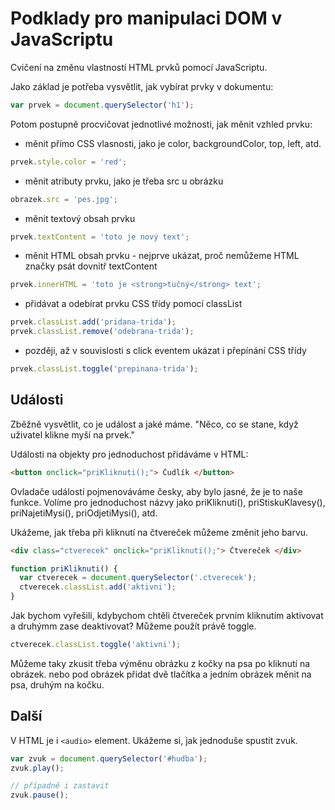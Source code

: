 # Podklady pro manipulaci DOM v JavaScriptu

Cvičení na změnu vlastností HTML prvků pomocí JavaScriptu.

Jako základ je potřeba vysvětlit, jak vybírat prvky v dokumentu:

```javascript
var prvek = document.querySelector('h1');
```

Potom postupně procvičovat jednotlivé možnosti, jak měnit vzhled prvku:

* měnit přímo CSS vlasnosti, jako je color, backgroundColor, top, left, atd.

```javascript
prvek.style.color = 'red';
```

* měnit atributy prvku, jako je třeba src u obrázku

```javascript
obrazek.src = 'pes.jpg';
```

* měnit textový obsah prvku

```javascript
prvek.textContent = 'toto je nový text';
```

* měnit HTML obsah prvku - nejprve ukázat, proč nemůžeme HTML značky psát dovnitř textContent

```javascript
prvek.innerHTML = 'toto je <strong>tučný</strong> text';
```

* přidávat a odebírat prvku CSS třídy pomocí classList

```javascript
prvek.classList.add('pridana-trida');
prvek.classList.remove('odebrana-trida');
```

* později, až v souvislosti s click eventem ukázat i přepínání CSS třídy

```javascript
prvek.classList.toggle('prepinana-trida');
```

## Události

Zběžně vysvětlit, co je událost a jaké máme. "Něco, co se stane, když uživatel klikne myší na prvek."

Události na objekty pro jednoduchost přidáváme v HTML:

```html
<button onclick="priKliknuti();"> Čudlík </button>
```

Ovladače událostí pojmenováváme česky, aby bylo jasné, že je to naše funkce. Volíme pro jednoduchost názvy jako priKliknuti(), priStiskuKlavesy(), priNajetiMysi(), priOdjetiMysi(), atd.

Ukážeme, jak třeba při kliknutí na čtvereček můžeme změnit jeho barvu.


```html
<div class="ctverecek" onclick="priKliknuti();"> Čtvereček </div>
```

```javascript
function priKliknuti() {
  var ctverecek = document.querySelector('.ctverecek');
  ctverecek.classList.add('aktivni');
}
```

Jak bychom vyřešili, kdybychom chtěli čtvereček prvním kliknutím aktivovat a druhýmm zase deaktivovat? Můžeme použít právě toggle.

```javascript
ctverecek.classList.toggle('aktivni');
```

Můžeme taky zkusit třeba výměnu obrázku z kočky na psa po kliknutí na obrázek. nebo pod obrázek přidat dvě tlačítka a jedním obrázek měnit na psa, druhým na kočku.

## Další

V HTML je i ```<audio>``` element. Ukážeme si, jak jednoduše spustit zvuk.

```javascript
var zvuk = document.querySelector('#hudba');
zvuk.play();

// případně i zastavit
zvuk.pause();
```
